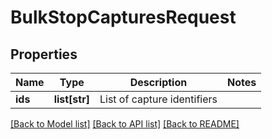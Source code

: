 # BulkStopCapturesRequest

## Properties
Name | Type | Description | Notes
------------ | ------------- | ------------- | -------------
**ids** | **list[str]** | List of capture identifiers | 

[[Back to Model list]](../README.md#documentation-for-models) [[Back to API list]](../README.md#documentation-for-api-endpoints) [[Back to README]](../README.md)


